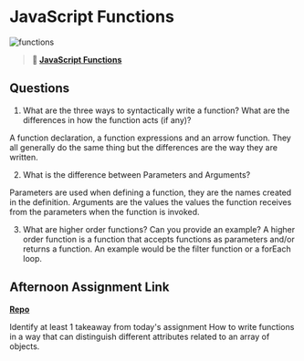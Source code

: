 # JavaScript Functions

![functions](https://bcw.blob.core.windows.net/public/img/function-anatomy.jpg)

> **📖 [JavaScript Functions](https://codeworksacademy.com/fs-student-guide/resources/wk2/02-Functions)**

## Questions

1. What are the three ways to syntactically write a function? What are the differences in how the function acts (if any)?

A function declaration, a function expressions and an arrow function. They all generally do the same thing but the differences are the way they are written.

2. What is the difference between Parameters and Arguments?

Parameters are used when defining a function, they are the names created in the definition. Arguments are the values the values the function receives from the parameters when the function is invoked.

3. What are higher order functions? Can you provide an example?
   A higher order function is a function that accepts functions as parameters and/or returns a function.
   An example would be the filter function or a forEach loop.

## Afternoon Assignment Link

**[Repo](https://github.com/DrakeGraham4/tuesday-package)**

Identify at least 1 takeaway from today's assignment
How to write functions in a way that can distinguish different attributes related to an array of objects.
